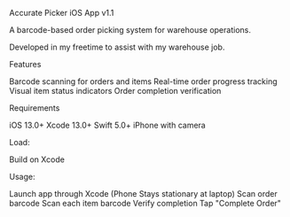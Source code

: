 Accurate Picker iOS App v1.1

A barcode-based order picking system for warehouse operations.

Developed in my freetime to assist with my warehouse job.


Features

Barcode scanning for orders and items
Real-time order progress tracking
Visual item status indicators
Order completion verification

Requirements

iOS 13.0+
Xcode 13.0+
Swift 5.0+
iPhone with camera


Load:

Build on Xcode


Usage:

Launch app through Xcode (Phone Stays stationary at laptop)
Scan order barcode
Scan each item barcode
Verify completion
Tap "Complete Order"